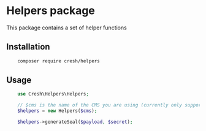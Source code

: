 # Helpers package

This package contains a set of helper functions

## Installation

```bash
    composer require cresh/helpers
```

## Usage

```php
    use Cresh\Helpers\Helpers;

    // $cms is the name of the CMS you are using (currently only supports magento)
    $helpers = new Helpers($cms);

    $helpers->generateSeal($payload, $secret);
    
```